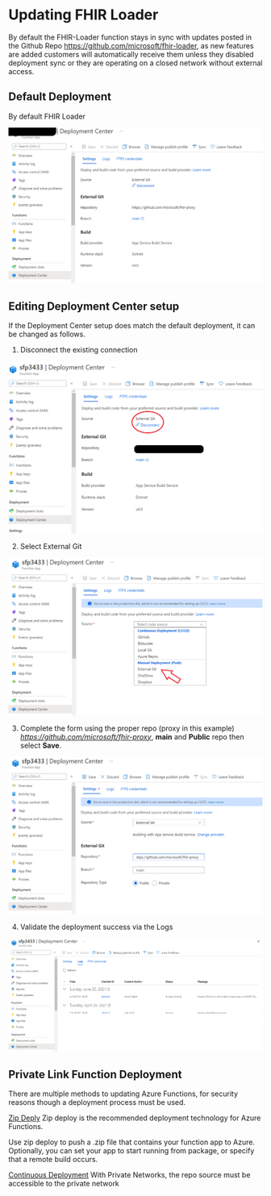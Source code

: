 # Updating FHIR Loader 

By default the FHIR-Loader function stays in sync with updates posted in the Github Repo https://github.com/microsoft/fhir-loader, as new features are added customers will automatically receive them unless they disabled deployment sync or they are operating on a closed network without external access.  

## Default Deployment 
By default FHIR Loader 

![default-deployment](images/default-setup.png)

## Editing Deployment Center setup 
If the Deployment Center setup does match the default deployment, it can be changed as follows.

1. Disconnect the existing connection 

![change-deployment-cntr1](images/change-deployment-cntr1.png)

2.  Select External Git

![change-deployment-cntr2](images/change-deployment-cntr2.png)

3.  Complete the form using the proper repo (proxy in this example) _https://github.com/microsoft/fhir-proxy_, __main__ and __Public__ repo then select __Save__.  

![change-deployment-cntr3](images/change-deployment-cntr3.png)

4.  Validate the deployment success via the Logs 

![deployment-cntr-logs](images/deployment-cntr-logs.png)


## Private Link Function Deployment
There are multiple methods to updating Azure Functions, for security reasons though a deployment process must be used.  

[Zip Deply](https://docs.microsoft.com/en-us/azure/azure-functions/functions-deployment-technologies#zip-deploy)
Zip deploy is the recommended deployment technology for Azure Functions. 

Use zip deploy to push a .zip file that contains your function app to Azure. Optionally, you can set your app to start running from package, or specify that a remote build occurs.

[Continuous Deployment](https://docs.microsoft.com/en-us/azure/azure-functions/functions-continuous-deployment)
With Private Networks, the repo source must be accessible to the private network 
